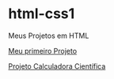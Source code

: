 # html-css1

 Meus Projetos em HTML

 <a href= "https://lucashv68.github.io/HTML-CSS/CSS%20-%20Modulo%202/Projeto%20android/android.html" target="_blank">Meu primeiro Projeto</a>
 
 <a href= "https://lucashv68.github.io/calculadora-cientifica1/calculadora.html" target="_blank">Projeto Calculadora Científica</a>
